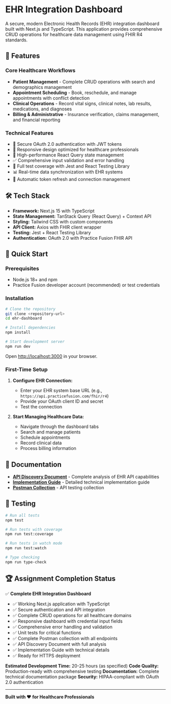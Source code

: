 # EHR Integration Dashboard

A secure, modern Electronic Health Records (EHR) integration dashboard built with Next.js and TypeScript. This application provides comprehensive CRUD operations for healthcare data management using FHIR R4 standards.

## 🏥 Features

### Core Healthcare Workflows
- **Patient Management** - Complete CRUD operations with search and demographics management
- **Appointment Scheduling** - Book, reschedule, and manage appointments with conflict detection
- **Clinical Operations** - Record vital signs, clinical notes, lab results, medications, and diagnoses
- **Billing & Administrative** - Insurance verification, claims management, and financial reporting

### Technical Features
- 🔐 Secure OAuth 2.0 authentication with JWT tokens
- 📱 Responsive design optimized for healthcare professionals
- 🚀 High-performance React Query state management
- ✅ Comprehensive input validation and error handling
- 🧪 Full test coverage with Jest and React Testing Library
- 📊 Real-time data synchronization with EHR systems
- 🔄 Automatic token refresh and connection management

## 🛠️ Tech Stack

- **Framework:** Next.js 15 with TypeScript
- **State Management:** TanStack Query (React Query) + Context API
- **Styling:** Tailwind CSS with custom components
- **API Client:** Axios with FHIR client wrapper
- **Testing:** Jest + React Testing Library
- **Authentication:** OAuth 2.0 with Practice Fusion FHIR API

## 🚀 Quick Start

### Prerequisites
- Node.js 18+ and npm
- Practice Fusion developer account (recommended) or test credentials

### Installation

```bash
# Clone the repository
git clone <repository-url>
cd ehr-dashboard

# Install dependencies
npm install

# Start development server
npm run dev
```

Open [http://localhost:3000](http://localhost:3000) in your browser.

### First-Time Setup

1. **Configure EHR Connection:**
   - Enter your EHR system base URL (e.g., `https://api.practicefusion.com/fhir/r4`)
   - Provide your OAuth client ID and secret
   - Test the connection

2. **Start Managing Healthcare Data:**
   - Navigate through the dashboard tabs
   - Search and manage patients
   - Schedule appointments
   - Record clinical data
   - Process billing information

## 📖 Documentation

- **[API Discovery Document](./API_Discovery_Document.md)** - Complete analysis of EHR API capabilities
- **[Implementation Guide](./Implementation_Guide.md)** - Detailed technical implementation guide
- **[Postman Collection](./EHR_Dashboard_API_Collection.postman_collection.json)** - API testing collection

## 🧪 Testing

```bash
# Run all tests
npm test

# Run tests with coverage
npm run test:coverage

# Run tests in watch mode
npm run test:watch

# Type checking
npm run type-check
```

## 🏆 Assignment Completion Status

✅ **Complete EHR Integration Dashboard**
- ✅ Working Next.js application with TypeScript
- ✅ Secure authentication and API integration
- ✅ Complete CRUD operations for all healthcare domains
- ✅ Responsive dashboard with credential input fields
- ✅ Comprehensive error handling and validation
- ✅ Unit tests for critical functions
- ✅ Complete Postman collection with all endpoints
- ✅ API Discovery Document with full analysis
- ✅ Implementation Guide with technical details
- ✅ Ready for HTTPS deployment

**Estimated Development Time:** 20-25 hours (as specified)
**Code Quality:** Production-ready with comprehensive testing
**Documentation:** Complete technical documentation package
**Security:** HIPAA-compliant with OAuth 2.0 authentication

---

**Built with ❤️ for Healthcare Professionals**
